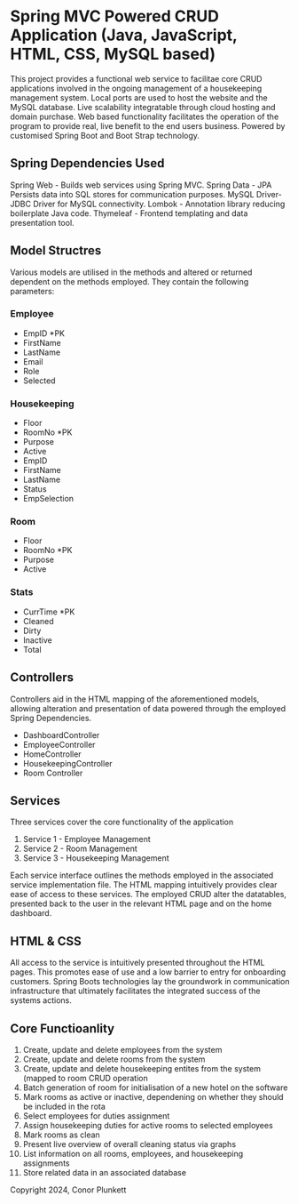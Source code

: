 # Spring MVC Powered CRUD Application (Java, JavaScript, HTML, CSS, MySQL based)

This project provides a functional web service to facilitae core CRUD applications involved in the ongoing management of a housekeeping management system.
Local ports are used to host the website and the MySQL database. Live scalability integratable through cloud hosting and domain purchase.
Web based functionality facilitates the operation of the program to provide real, live benefit to the end users business.
Powered by customised Spring Boot and Boot Strap technology.

## Spring Dependencies Used
Spring Web - 	Builds web services using Spring MVC.
Spring Data - JPA	Persists data into SQL stores for communication purposes.
MySQL Driver- JDBC Driver for MySQL connectivity.
Lombok - Annotation library reducing boilerplate Java code.
Thymeleaf - Frontend templating and data presentation tool.

##  Model Structres
Various models are utilised in the methods and altered or returned dependent on the methods employed.
They contain the following parameters:

### Employee
- EmpID *PK
- FirstName
- LastName
- Email
- Role
- Selected

### Housekeeping
- Floor
- RoomNo *PK
- Purpose 
- Active
- EmpID
- FirstName
- LastName
- Status
- EmpSelection
  
### Room
- Floor
- RoomNo *PK
- Purpose
- Active

### Stats
- CurrTime *PK
- Cleaned
- Dirty
- Inactive
- Total

##  Controllers
Controllers aid in the HTML mapping of the aforementioned models, allowing alteration and presentation of data powered through the employed Spring Dependencies.

- DashboardController
- EmployeeController
- HomeController
- HousekeepingController
- Room Controller
  
## Services
Three services cover the core functionality of the application
1. Service 1 - Employee Management
2. Service 2 - Room Management
3. Service 3 - Housekeeping Management

Each service interface outlines the methods employed in the associated service implementation file.
The HTML mapping intuitively provides clear ease of access to these services. The employed CRUD alter the datatables, presented back to the user in the relevant HTML page and on the home dashboard.

## HTML & CSS
All access to the service is intuitively presented throughout the HTML pages. This promotes ease of use and a low barrier to entry for onboarding customers. Spring Boots technologies lay the groundwork in communication infrastructure that ultimately facilitates the integrated success of the systems actions.

## Core Functioanlity
1. Create, update and delete employees from the system
2. Create, update and delete rooms from the system
3. Create, update and delete housekeeping entites from the system (mapped to room CRUD operation
4. Batch generation of room for initialisation of a new hotel on the software
5. Mark rooms as active or inactive, dependening on whether they should be included in the rota
6. Select employees for duties assignment
7. Assign housekeeping duties for active rooms to selected employees
8. Mark rooms as clean
9. Present live overview of overall cleaning status via graphs
10. List information on all rooms, employees, and housekeeping assignments
11. Store related data in an associated database

Copyright 2024, Conor Plunkett
